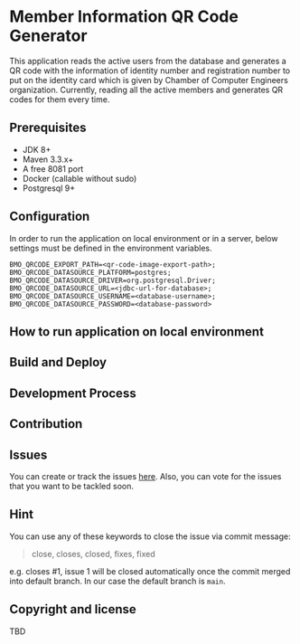 # Member Information QR Code Generator

This application reads the active users from the database and generates a QR code with the information of identity
number and registration number to put on the identity card which is given by Chamber of Computer Engineers organization.
Currently, reading all the active members and generates QR codes for them every time.

## Prerequisites

* JDK 8+
* Maven 3.3.x+
* A free 8081 port
* Docker (callable without sudo)
* Postgresql 9+

## Configuration

In order to run the application on local environment or in a server, below settings must be defined in the environment
variables.

```shell
BMO_QRCODE_EXPORT_PATH=<qr-code-image-export-path>;
BMO_QRCODE_DATASOURCE_PLATFORM=postgres;
BMO_QRCODE_DATASOURCE_DRIVER=org.postgresql.Driver;
BMO_QRCODE_DATASOURCE_URL=<jdbc-url-for-database>;
BMO_QRCODE_DATASOURCE_USERNAME=<database-username>;
BMO_QRCODE_DATASOURCE_PASSWORD=<database-password>
```

## How to run application on local environment

## Build and Deploy

## Development Process

## Contribution

## Issues

You can create or track the issues [here](https://github.com/TMMOB-BMO/bmo-qr-code-generator/issues). Also, you can vote
for the issues that you want to be tackled soon.

## Hint

You can use any of these keywords to close the issue via commit message:

> close, closes, closed, fixes, fixed

e.g. closes #1, issue 1 will be closed automatically once the commit merged into default branch. In our case the default
branch is `main`.

## Copyright and license

TBD
